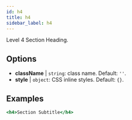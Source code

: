 ```yaml
---
id: h4
title: h4
sidebar_label: h4
---
```


Level 4 Section Heading.

## Options

* __className__ | `string`: class name. Default: `''`.
* __style__ | `object`: CSS inline styles. Default: `{}`.


## Examples

```jsx live
<h4>Section Subtitle</h4>
```

